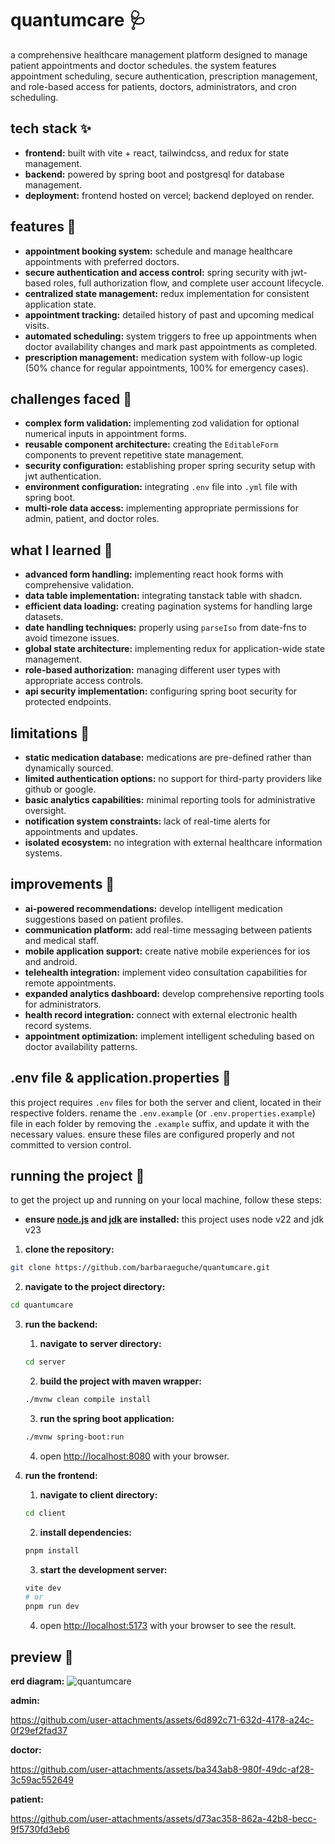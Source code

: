 # quantumcare 🩺
a comprehensive healthcare management platform designed to manage patient appointments and doctor schedules. the system
features appointment scheduling, secure authentication, prescription management, and role-based access for patients, 
doctors, administrators, and cron scheduling.

## tech stack ✨
- **frontend:** built with vite + react, tailwindcss, and redux for state management.
- **backend:** powered by spring boot and postgresql for database management.
- **deployment:** frontend hosted on vercel; backend deployed on render.

## features 👾
- **appointment booking system:** schedule and manage healthcare appointments with preferred doctors.
- **secure authentication and access control:** spring security with jwt-based roles, full authorization flow, and complete user account lifecycle.
- **centralized state management:** redux implementation for consistent application state.
- **appointment tracking:** detailed history of past and upcoming medical visits.
- **automated scheduling:** system triggers to free up appointments when doctor availability changes and mark past appointments as completed.
- **prescription management:** medication system with follow-up logic (50% chance for regular appointments, 100% for emergency cases).

## challenges faced 💢
- **complex form validation:** implementing zod validation for optional numerical inputs in appointment forms.
- **reusable component architecture:** creating the `EditableForm` components to prevent repetitive state management.
- **security configuration:** establishing proper spring security setup with jwt authentication.
- **environment configuration:** integrating `.env` file into `.yml` file with spring boot.
- **multi-role data access:** implementing appropriate permissions for admin, patient, and doctor roles.

## what I learned 💭
- **advanced form handling:** implementing react hook forms with comprehensive validation.
- **data table implementation:** integrating tanstack table with shadcn.
- **efficient data loading:** creating pagination systems for handling large datasets.
- **date handling techniques:** properly using `parseIso` from date-fns to avoid timezone issues.
- **global state architecture:** implementing redux for application-wide state management.
- **role-based authorization:** managing different user types with appropriate access controls.
- **api security implementation:** configuring spring boot security for protected endpoints.

## limitations 🚨
- **static medication database:** medications are pre-defined rather than dynamically sourced.
- **limited authentication options:** no support for third-party providers like github or google.
- **basic analytics capabilities:** minimal reporting tools for administrative oversight.
- **notification system constraints:** lack of real-time alerts for appointments and updates.
- **isolated ecosystem:** no integration with external healthcare information systems.

## improvements 🌱
- **ai-powered recommendations:** develop intelligent medication suggestions based on patient profiles.
- **communication platform:** add real-time messaging between patients and medical staff.
- **mobile application support:** create native mobile experiences for ios and android.
- **telehealth integration:** implement video consultation capabilities for remote appointments.
- **expanded analytics dashboard:** develop comprehensive reporting tools for administrators.
- **health record integration:** connect with external electronic health record systems.
- **appointment optimization:** implement intelligent scheduling based on doctor availability patterns.

## .env file & application.properties 📄
this project requires `.env` files for both the server and client, located in their respective folders. rename the 
`.env.example` (or `.env.properties.example`) file in each folder by removing the `.example` suffix, and update it with 
the necessary values. ensure these files are configured properly and not committed to version control.

## running the project 🏁
to get the project up and running on your local machine, follow these steps:

- **ensure [node.js](https://nodejs.org/en) and [jdk](https://www.oracle.com/java/technologies/downloads/) are installed:** this project uses node v22 and jdk v23
1. **clone the repository:**
```bash
git clone https://github.com/barbaraeguche/quantumcare.git
```

2. **navigate to the project directory:**
```bash
cd quantumcare
```

3. **run the backend:**
   1. **navigate to server directory:**
   ```bash
   cd server
   ```
   2. **build the project with maven wrapper:**
   ```bash
   ./mvnw clean compile install
   ```
   3. **run the spring boot application:**
   ```bash
   ./mvnw spring-boot:run
   ```
   4. open [http://localhost:8080](http://localhost:8080) with your browser.

4. **run the frontend:**
   1. **navigate to client directory:**
   ```bash
   cd client
   ```
   2. **install dependencies:**
   ```bash
   pnpm install
   ```
   3. **start the development server:**
   ```bash
   vite dev
   # or
   pnpm run dev
   ```
   4. open [http://localhost:5173](http://localhost:5173/) with your browser to see the result.

## preview 📸
**erd diagram:**
![quantumcare](https://github.com/user-attachments/assets/fb58831e-8119-4b5c-8dc7-849fc4d97030)

**admin:**

https://github.com/user-attachments/assets/6d892c71-632d-4178-a24c-0f29ef2fad37

**doctor:**

https://github.com/user-attachments/assets/ba343ab8-980f-49dc-af28-3c59ac552649

**patient:**

https://github.com/user-attachments/assets/d73ac358-862a-42b8-becc-9f5730fd3eb6
